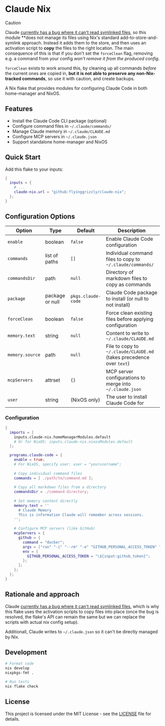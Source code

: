 # Claude Nix

>[!CAUTION]
> Claude [currently has a bug where it can't read symlinked files](https://github.com/anthropics/claude-code/issues/764),
> so this module **does not manage its files using Nix's standard add-to-store-and-symlink approach. Instead it adds
> them to the store, and then uses an activation script to **copy** the files to the right location. The main
> consequence of this is that if you don't set the `forceClean` flag, removing e.g. a command from your config *won't
> remove it from the produced config*.
>
> `forceClean` exists to work around this, by cleaning up all commands *before* the current ones are copied in, **but it
> is not able to preserve any non-Nix-tracked commands**, so use it with caution, and create backups.

A Nix flake that provides modules for configuring Claude Code in both home-manager and NixOS.

## Features

- Install the Claude Code CLI package (optional)
- Configure command files in `~/.claude/commands/`
- Manage Claude memory in `~/.claude/CLAUDE.md`
- Configure MCP servers in `~/.claude.json`
- Support standalone home-manager and NixOS

## Quick Start

Add this flake to your inputs:

```nix
{
  inputs = {
    # ...
    claude-nix.url = "github:flyinggrizzly/claude-nix";
  };
}
```

## Configuration Options

| Option | Type | Default | Description |
|--------|------|---------|-------------|
| `enable` | boolean | `false` | Enable Claude Code configuration |
| `commands` | list of paths | `[]` | Individual command files to copy to `~/.claude/commands/` |
| `commandsDir` | path | `null` | Directory of markdown files to copy as commands |
| `package` | package or null | `pkgs.claude-code` | Claude Code package to install (or null to not install) |
| `forceClean` | boolean | `false` | Force clean existing files before applying configuration |
| `memory.text` | string | `null` | Content to write to `~/.claude/CLAUDE.md` |
| `memory.source` | path | `null` | File to copy to `~/.claude/CLAUDE.md` (takes precedence over `text`) |
| `mcpServers` | attrset | `{}` | MCP server configurations to merge into `~/.claude.json` |
| `user` | string | (NixOS only) | The user to install Claude Code for |


### Configuration

```nix
{
  imports = [
    inputs.claude-nix.homeManagerModules.default
    # Or for NixOS: inputs.claude-nix.nixosModules.default
  ];

  programs.claude-code = {
    enable = true;
    # For NixOS, specify user: user = "yourusername";
    
    # Copy individual command files
    commands = [ ./path/to/command.md ];
    
    # Copy all markdown files from a directory
    commandsDir = ./command-directory;
    
    # Set memory content directly
    memory.text = ''
      # Claude Memory
      This is information Claude will remember across sessions.
    '';
    
    # Configure MCP servers (like GitHub)
    mcpServers = {
      github = {
        command = "docker";
        args = ["run" "-i" "--rm" "-e" "GITHUB_PERSONAL_ACCESS_TOKEN" "ghcr.io/github/github-mcp-server"];
        env = {
          GITHUB_PERSONAL_ACCESS_TOKEN = "\${input:github_token}";
        };
      };
    };
  };
}
```

## Rationale and approach

Claude [currently has a bug where it can't read symlinked files](https://github.com/anthropics/claude-code/issues/764),
which is why this flake uses the activation scripts to copy files into place (once the bug is resolved, the flake's API
can remain the same but we can replace the scripts with actual nix config setup).

Additionall, Claude writes to `~/.claude.json` so it can't be directly managed by Nix.

## Development

```bash
# Format code
nix develop
nixpkgs-fmt .

# Run tests
nix flake check
```

## License

This project is licensed under the MIT License - see the [LICENSE](LICENSE) file for details.

